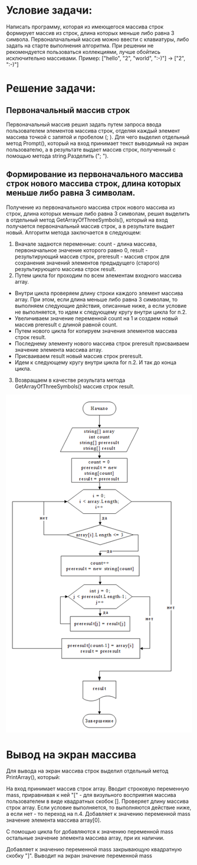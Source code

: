 # Условие задачи:
Написать программу, которая из имеющегося массива строк формирует массив из строк, длина которых меньше либо равна 3 символа. Первоналачальный массив можно ввести с клавиатуры, либо задать на старте выполнения алгоритма. При решении не рекомендуется пользоваться коллекциями, лучше обойтись исключительно массивами. Пример: ["hello", "2", "world", ":-)"] -> ["2", ":-)"]

# Решение задачи:
## Первоначальный массив строк
Первоначальный массив решил задать путем запроса ввода пользователем элементов массива строк, отделяя каждый элемент массива точкой с запятой и пробелом (; ). Для чего выделил отдельный метод Prompt(), который на вход принимает текст выводимый на экран пользователю, а в результате выдает массив строк, полученный с помощью метода string.Разделить ("; ").

## Формирование из первоначального массива строк нового массива строк, длина которых меньше либо равна 3 символам.
Получение из первоначального массива строк нового массива из строк, длина которых меньше либо равна 3 символам, решил выделить в отдельный метод GetArrayOfThreeSymbols(), 
который на вход получается первоначальный массив строк, а в результате выдает новый.
Алгоритм метода заключается в следующем:
1. Вначале задаются переменные: 
count - длина массива, первоначальное значение которого равно 0, 
result - результирующий массив строк,
preresult - массив строк для сохранения значений элементов предыдущего (старого) результирующего массива строк result.
2. Путем цикла for проходим по всем элементам входного массива array.
* Внутри цикла проверяем длину строки каждого элемент массива array. При этом, если длина меньше либо равна 3 символам, то выполняем следующие действия, описанные ниже, а если условие не выполняется, то идем к следующему кругу внутри цикла for п.2.
* Увеличиваем значение переменной count на 1 и создаем новый массив preresult с длиной равной count.
* Путем нового цикла for копируем значения элементов массива строк result.
* Последнему элементу нового массива строк preresult присваиваем значение элемента массива array.
* Присваиваем result новый массив строк preresult.
* Идем к следующему кругу внутри цикла for п.2. И так до конца цикла.
3. Возвращаем в качестве результата метода GetArrayOfThreeSymbols() массив строк result.

![Блок-схема метода формирования из первоначального массива строк нового массива строк, длина которых меньше либо равна 3 символам](BlockDiagrams/BlockDiagramGetArrayThreeSymbols.png "Блок-схема метода формирования из первоначального массива строк нового массива строк, длина которых меньше либо равна 3 символам")

# Вывод на экран массива
Для вывода на экран массива строк выделил отдельный метод PrintArray(), который:

На вход принимает массив строк array.
Вводит строковую переменную mass, приравнивая к ней "[" - для визульного восприятия массива пользователем в виде квадратных скобок [].
Проверяет длину массива строк array. Если условие выполняется, то выполняются действие ниже, а если нет - то переход на п.4.
Добавляет к значению переменной mass значение элемента массива array[0].

С помощью цикла for добавляются к значению переменной mass остальные значение элемента массива array, при их наличии.

Добавляет к значению переменной mass закрывающую квадратную скобку "]".
Выводит на экран значение переменной mass
 
